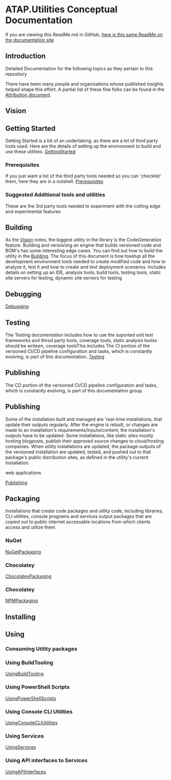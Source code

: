 
# ATAP.Utilities Conceptual Documentation
If you are viewing this ReadMe.md in GitHub, [here is this same ReadMe on the documentation site]()
## Introduction
Detailed Documentation for the following topics as they pertain to this repository

There have been many people and organizations whose published insights helped shape this effort. A partial list of these fine folks can be found in the [Attribution document](./SolutionDocumentation/ATTRIBUTION.html).

## <a id="VIsion" />Vision

## <a id="GettingStarted" />Getting Started

Getting Started is a bit of an undertaking, as there are a lot of third party tools used. Here are the details of setting up the environment to build and use these utilities. [GettingStarted](./SolutionDocumentation/GettingStarted.html)

### <a id="Prerequisites" />Prerequisites

If you just want a list of the third party tools needed so you can 'checklist' them, here they are in a nutshell. [Prerequisites](./SolutionDocumentation/Prerequisites.html)

### Suggested Additional tools and utilities

These are the 3rd party tools needed to experiment with the cutting edge and experimental features

## <a id="Building" /> Building

As the [Vision]() notes, the biggest utility in the library is the CodeGeneration feature. Building and versioning an engine that builds versioned code and BOM's has some interesting edge cases. You can find out how to build the utility in the [Building](./SolutionDocumentation/Building.html). The focus of this document is how tosetup all the development environment tools needed to create modified code and how to analyze it, test it and how to create and test deployment scenarios. Includes details on setting up an IDE, analysis tools, build tools, testing tools, static site servers for testing, dynamic site servers for testing

## <a id="Debugging" />Debugging

[Debugging](./SolutionDocumentation/Debugging.html)

## <a id="Testing" />Testing

The Testing documentation includes how to use the suported unit test frameworks and thirsd party tools, coverage tools, static analysis toolss should be writeen, coverage toolsThis includes The CI portion of the versioned CI/CD pipeline configuration and tasks, which is constantly evolving, is part of this documentation. [Testing](./SolutionDocumentation/Testing.html)

## <a id="Packaging and Publishing" />Publishing

The CD portion of the versioned CI/CD pipeline configuration and tasks, which is constantly evolving, is part of this documentation group.

## <a id="Publishing" />Publishing

Some of the installation built and managed are 'real-time installations, that update their outputs regularly. After the engine is rebuilt, or changes are made to an installation's requirements/inputs/content, the installation's outputs have to be updated. Some installations, like static sites mostly hosting blogposts, publish their approved source changes to cloud/hosting companies. When utility installations are updated, the package outputs of the versioned installation are updated, tested, and pushed out to that package's public distribution sites, as defined in the utility's current installation.

web applications

[Publishing](./SolutionDocumentation/PackagingAndPublishing/Publishing.html)

## <a id="Packaging" />Packaging

Installations that create code packages and utility code, including libraries, CLI utilities, console programs and services output packages that are copied out to public internet accessable locations from which clients access and utilize them.

### <a id="NuGetPackaging" />NuGet

[NuGetPackaging](./SolutionDocumentation/PackagingAndPublishing/NuGetPackaging.html)

### <a id="ChocolateyPackaging" />Chocolatey

[ChocolateyPackaging](./SolutionDocumentation/PackagingAndPublishing/ChocolateyPackaging.html)

### <a id="NPMPackaging" />Chocolatey

[NPMPackaging](./SolutionDocumentation/PackagingAndPublishing/NPMPackaging.html)

## <a id="Installing" />Installing

## <a id="Using" />Using
### <a id="ConsumingUtilityPackages" />Consuming Utility packages

### <a id="UsingBuildTooling" />Using BuildTooling

[UsingBuildTooling](./SolutionDocumentation/Using/UsingBuildTooling.html)

### <a id="UsingPowerShellScripts" />Using PowerShell Scripts

[UsingPowerShellScripts](./SolutionDocumentation/Using/UsingPowerShellScripts.html)

### <a id="UsingConsoleCLIUtilities" />Using Console CLI Utilities

[UsingConsoleCLIUtilities](./SolutionDocumentation/Using/UsingConsoleCLIUtilities.html)

### <a id="UsingServices" />Using Services

[UsingServices](./SolutionDocumentation/Using/UsingServices.html)

### <a id="UsingAPIInterfaces" />Using API interfaces to Services

[UsingAPIInterfaces](./SolutionDocumentation/Using/UsingAPIInterfaces.html)
